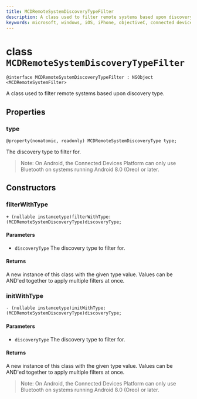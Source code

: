 ```yaml
---
title: MCDRemoteSystemDiscoveryTypeFilter
description: A class used to filter remote systems based upon discovery type.
keywords: microsoft, windows, iOS, iPhone, objectiveC, connected devices, Project Rome
---
```


# class `MCDRemoteSystemDiscoveryTypeFilter` 

```
@interface MCDRemoteSystemDiscoveryTypeFilter : NSObject <MCDRemoteSystemFilter>
```  

A class used to filter remote systems based upon discovery type.

## Properties

### type
`@property(nonatomic, readonly) MCDRemoteSystemDiscoveryType type;`

The discovery type to filter for.

> Note: On Android, the Connected Devices Platform can only use Bluetooth on systems running Android 8.0 (Oreo) or later.

## Constructors

### filterWithType
`+ (nullable instancetype)filterWithType:(MCDRemoteSystemDiscoveryType)discoveryType;`

#### Parameters 
* `discoveryType` The discovery type to filter for.

#### Returns
A new instance of this class with the given type value. Values can be AND'ed together to apply multiple filters at once.

### initWithType
`- (nullable instancetype)initWithType:(MCDRemoteSystemDiscoveryType)discoveryType;`

#### Parameters 
* `discoveryType` The discovery type to filter for.

#### Returns
A new instance of this class with the given type value. Values can be AND'ed together to apply multiple filters at once.

> Note: On Android, the Connected Devices Platform can only use Bluetooth on systems running Android 8.0 (Oreo) or later.